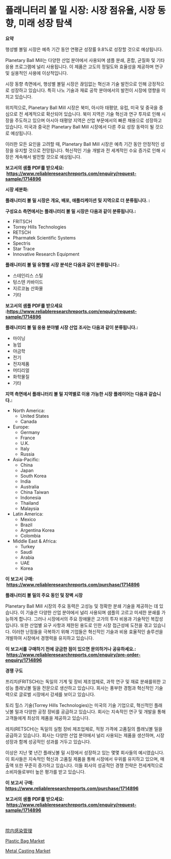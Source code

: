 <p><h1>플래니터리 볼 밀 시장: 시장 점유율, 시장 동향, 미래 성장 탐색</h1></p><p><strong>요약</strong></p>
<p><p>행성별 볼밀 시장은 예측 기간 동안 연평균 성장률 9.8%로 성장할 것으로 예상됩니다. </p><p>Planetary Ball Mill는 다양한 산업 분야에서 사용되며 샘플 분쇄, 혼합, 균질화 및 기타 응용 프로그램에 널리 사용됩니다. 이 제품은 고도의 정밀도와 효율성을 제공하며 연구 및 실용적인 사용에 이상적입니다.</p><p>시장 동향 측면에서, 행성별 볼밀 시장은 끊임없는 혁신과 기술 발전으로 인해 긍정적으로 성장하고 있습니다. 특히 나노 기술과 재료 공학 분야에서의 발전이 시장에 영향을 미치고 있습니다.</p><p>위치적으로, Planetary Ball Mill 시장은 북미, 아시아 태평양, 유럽, 미국 및 중국을 중심으로 전 세계적으로 확산되어 있습니다. 북미 지역은 기술 혁신과 연구 투자로 인해 시장을 주도하고 있으며 아시아 태평양 지역은 산업 부문에서의 빠른 채용으로 성장하고 있습니다. 미국과 중국은 Planetary Ball Mill 시장에서 다른 주요 성장 동력이 될 것으로 예상됩니다.</p><p>이러한 모든 요인을 고려할 때, Planetary Ball Mill 시장은 예측 기간 동안 안정적인 성장을 유지할 것으로 전망됩니다. 혁신적인 기술 개발과 전 세계적인 수요 증가로 인해 시장은 계속해서 발전할 것으로 예상됩니다.</p></p>
<p><strong>보고서의 샘플 PDF를 받으세요: &nbsp;<a href="https://www.reliableresearchreports.com/enquiry/request-sample/1714896">https://www.reliableresearchreports.com/enquiry/request-sample/1714896</a></strong></p>
<p><strong>시장 세분화:</strong></p>
<p><strong> 플래니터리 볼 밀 시장은 개요, 배포, 애플리케이션 및 지역으로 더 분류됩니다. :</strong></p>
<p><strong>구성요소 측면에서는 플래니터리 볼 밀 시장은 다음과 같이 분류됩니다.:</strong></p>
<p><ul><li>FRITSCH</li><li>Torrey Hills Technologies</li><li>RETSCH</li><li>Pharmatek Scientific Systems</li><li>Spectris</li><li>Star Trace</li><li>Innovative Research Equipment</li></ul></p>
<p><strong> 플래니터리 볼 밀 유형별 시장 분석은 다음과 같이 분류됩니다.:</strong></p>
<p><ul><li>스테인리스 스틸</li><li>텅스텐 카바이드</li><li>지르코늄 산화물</li><li>기타</li></ul></p>
<p><strong>보고서의 샘플 PDF를 받으세요 :<a href="https://www.reliableresearchreports.com/enquiry/request-sample/1714896">https://www.reliableresearchreports.com/enquiry/request-sample/1714896</a></strong></p>
<p><strong> 플래니터리 볼 밀 응용 분야별 시장 산업 조사는 다음과 같이 분류됩니다.:</strong></p>
<p><ul><li>마이닝</li><li>농업</li><li>야금학</li><li>전기</li><li>전자제품</li><li>머티리얼</li><li>화학물질</li><li>기타</li></ul></p>
<p><strong>지역 측면에서 플래니터리 볼 밀 지역별로 이용 가능한 시장 플레이어는 다음과 같습니다.:</strong></p>
<p><ul>
    <li>
        North America:
        <ul>
            <li>United States</li>
            <li>Canada</li>
        </ul>
    </li>
    <li>
        Europe:
        <ul>
            <li>Germany</li>
            <li>France</li>
            <li>U.K.</li>
            <li>Italy</li>
            <li>Russia</li>
        </ul>
    </li>
    <li>
        Asia-Pacific:
        <ul>
            <li>China</li>
            <li>Japan</li>
            <li>South Korea</li>
            <li>India</li>
            <li>Australia</li>
            <li>China Taiwan</li>
            <li>Indonesia</li>
            <li>Thailand</li>
            <li>Malaysia</li>
        </ul>
    </li>
    <li>
        Latin America:
        <ul>
            <li>Mexico</li>
            <li>Brazil</li>
            <li>Argentina Korea</li>
            <li>Colombia</li>
        </ul>
    </li>
    <li>
        Middle East & Africa:
        <ul>
            <li>Turkey</li>
            <li>Saudi</li>
            <li>Arabia</li>
            <li>UAE</li>
            <li>Korea</li>
        </ul>
    </li>
    </ul></p>
<p><strong>이 보고서 구매: &nbsp;<a href="https://www.reliableresearchreports.com/purchase/1714896">https://www.reliableresearchreports.com/purchase/1714896</a></strong></p>
<p><strong>플래니터리 볼 밀의 주요 동인 및 장벽 시장</strong></p>
<p><p>Planetary Ball Mill 시장의 주요 동력은 고성능 및 정확한 분쇄 기술을 제공하는 데 있습니다. 이 기술은 다양한 산업 분야에서 널리 사용되며 샘플의 고르고 미세한 분쇄를 가능하게 합니다. 그러나 시장에서의 주요 장애물은 고가의 투자 비용과 기술적인 복잡성입니다. 또한 산업별 요구 사항과 제한된 용도로 인한 시장 접근성에 도전을 겪고 있습니다. 이러한 난점들을 극복하기 위해 기업들은 혁신적인 기술과 비용 효율적인 솔루션을 개발하여 시장에서 경쟁력을 유지하고 있습니다.</p></p>
<p><strong>이 보고서를 구매하기 전에 궁금한 점이 있으면 문의하거나 공유하세요.: &nbsp;<a href="https://www.reliableresearchreports.com/enquiry/pre-order-enquiry/1714896">https://www.reliableresearchreports.com/enquiry/pre-order-enquiry/1714896</a></strong></p>
<p><strong>경쟁 구도</strong></p>
<p><p>프리치(FRITSCH)는 독일의 기계 및 장비 제조업체로, 과학 연구 및 재료 분쇄를위한 고성능 플래닛볼 밀을 전문으로 생산하고 있습니다. 회사는 풍부한 경험과 혁신적인 기술력으로 글로벌 시장에서 강세를 보이고 있습니다.</p><p>토리 힐스 기술(Torrey Hills Technologies)는 미국의 기술 기업으로, 혁신적인 플래닛볼 밀과 다양한 공정 장비를 공급하고 있습니다. 회사는 지속적인 연구 및 개발을 통해 고객들에게 최상의 제품을 제공하고 있습니다.</p><p>레치(RETSCH)는 독일의 실험 장비 제조업체로, 적정 가격에 고품질의 플래닛볼 밀을 공급하고 있습니다. 회사는 다양한 산업 분야에서 널리 사용되는 제품을 생산하며, 시장 성장과 함께 성공적인 성과를 거두고 있습니다.</p><p>이상은 지난 몇 년간 플래닛볼 밀 시장에서 성장하고 있는 몇몇 회사들의 예시였습니다. 이 회사들은 지속적인 혁신과 고품질 제품을 통해 시장에서 우위를 유지하고 있으며, 매출액 또한 꾸준히 증가하고 있습니다. 이들 회사의 성공적인 경쟁 전략은 전세계적으로 소비자들로부터 높은 평가를 받고 있습니다.</p></p>
<p><strong>이 보고서 구매: &nbsp; <a href="https://www.reliableresearchreports.com/purchase/1714896">https://www.reliableresearchreports.com/purchase/1714896</a></strong></p>
<p><strong>보고서의 샘플 PDF를 받으세요: &nbsp;<a href="https://www.reliableresearchreports.com/enquiry/request-sample/1714896">https://www.reliableresearchreports.com/enquiry/request-sample/1714896</a></strong><strong></strong></p>
<p>&nbsp;</p>
<p><p><a href="https://github.com/avbqbctihcbe2/Market-Research-Report-List-1/blob/main/89818508807.md">院内感染管理</a></p><p><a href="https://thundering-castanet-c65.notion.site/Plastic-Bag-Market-Growth-Market-Trends-COVID-19-Impact-and-Forecasts-for-period-from-2024-2031-d1111ae61d3f4d18b4e47690395cac05">Plastic Bag Market</a></p><p><a href="https://bubble-tree-ea4.notion.site/Insights-into-Metal-Casting-Market-Size-Analysing-Market-Share-Trends-and-Growth-from-2024-to-203-424379bd21c841e6a8c10a68d74057ad">Metal Casting Market</a></p></p>